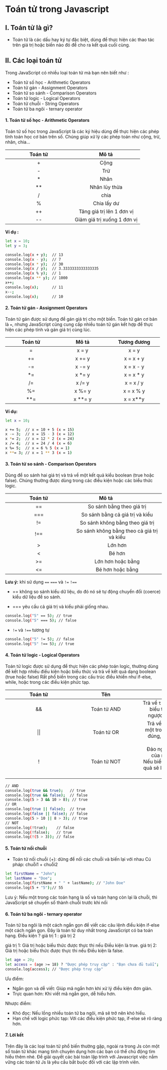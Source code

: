 # Toán tử trong Javascript

## I. Toán tử là gì?

- Toán tử là các dấu hay ký tự đặc biệt, dùng để thực hiện các thao tác trên giá trị hoặc biến nào đó để cho ra kết quả cuối cùng.

## II. Các loại toán tử

Trong JavaScript có nhiều loại toán tử mà bạn nên biết như :

- Toán tử số học - Arithmetic Operators
- Toán tử gán - Assignment Operators
- Toán tử so sánh - Comparison Operators
- Toán tử logic - Logical Operators
- Toán tử chuỗi - String Operators
- Toán tử ba ngôi - ternary operator

#### 1. Toán tử số học - Arithmetic Operators

Toán tử số học trong JavaScript là các ký hiệu dùng để thực hiện các phép tính toán học cơ bản trên số. Chúng giúp xử lý các phép toán như cộng, trừ, nhân, chia...

| <div style="width: 200px;text-align: center;">Toán tử</div> | <div style="width: 200px;text-align: center;"> Mô tả</div> |
| :---------------------------------------------------------: | :--------------------------------------------------------: |
|                              +                              |                            Cộng                            |
|                              -                              |                            Trừ                             |
|                             \*                              |                            Nhân                            |
|                            \*\*                             |                       Nhân lũy thừa                        |
|                              /                              |                            chia                            |
|                              %                              |                        Chia lấy dư                         |
|                             ++                              |                 Tăng giá trị lên 1 đơn vị                  |
|                             --                              |                Giảm giá trị xuống 1 đơn vị                 |

**Ví dụ :**

```bash
let x = 10;
let y = 3;

console.log(x + y);  // 13
console.log(x - y);  // 7
console.log(x * y);  // 30
console.log(x / y);  // 3.3333333333333335
console.log(x % y);  // 1
console.log(x ** y); // 1000
x++;
console.log(x);      // 11
x--;
console.log(x);      // 10
```

#### 2. Toán tử gán - Assignment Operators

Toán tử gán được sử dụng để gán giá trị cho một biến. Toán tử gán cơ bản là `=`, nhưng JavaScript cũng cung cấp nhiều toán tử gán kết hợp để thực hiện các phép tính và gán giá trị cùng lúc.

| <div style="width: 150px;text-align: center;">Toán tử</div> | <div style="width: 150px;text-align: center;"> Mô tả</div> | <div style="width: 150px;text-align: center;"> Tương đương</div> |
| :---------------------------------------------------------: | :--------------------------------------------------------: | :--------------------------------------------------------------: |
|                              =                              |                           x = y                            |                              x = y                               |
|                             +=                              |                           x += y                           |                            x = x + y                             |
|                             -=                              |                           x -= y                           |                            x = x - y                             |
|                             \*=                             |                          x \*= y                           |                            x = x \* y                            |
|                             /=                              |                           x /= y                           |                            x = x / y                             |
|                             %=                              |                           x %= y                           |                            x = x % y                             |
|                            \*\*=                            |                         x \*\*= y                          |                            x = x\*\*y                            |

**Ví dụ:**

```bash
let x = 10;

x += 5;  // x = 10 + 5 (x = 15)
x -= 3;  // x = 15 - 3 (x = 12)
x *= 2;  // x = 12 * 2 (x = 24)
x /= 4;  // x = 24 / 4 (x = 6)
x %= 5;  // x = 6 % 5 (x = 1)
x **= 3; // x = 1 ** 3 (x = 1)
```

#### 3. Toán tử so sánh - Comparison Operators

Dùng để so sánh hai giá trị và trả về một kết quả kiểu boolean (true hoặc false). Chúng thường được dùng trong các điều kiện hoặc các biểu thức logic.

| <div style="width: 200px;text-align: center;">Toán tử</div> | <div style="width: 200px;text-align: center;"> Mô tả</div> |
| :---------------------------------------------------------: | :--------------------------------------------------------: |
|                             ==                              |                 So sánh bằng theo giá trị                  |
|                             ===                             |              So sánh bằng cả giá trị và kiểu               |
|                             !=                              |              So sánh không bằng theo giá trị               |
|                             !==                             |         So sánh không bằng theo cả giá trị và kiểu         |
|                              >                              |                          Lớn hơn                           |
|                              <                              |                           Bé hơn                           |
|                             >=                              |                     Lớn hơn hoặc bằng                      |
|                             <=                              |                      Bé hơn hoặc bằng                      |

**Lưu ý:** khi sử dụng `==` `===` và `!=` `!==`

- == không so sánh kiểu dữ liệu, do đó nó sẽ tự động chuyển đổi (coerce) kiểu dữ liệu để so sánh.

- === yêu cầu cả giá trị và kiểu phải giống nhau.

```bash
console.log("5" == 5); // true
console.log("5" === 5); // false
```

- `!=` và `!==` tương tự

```bash
console.log("5" != 5); // false
console.log("5" !== 5); // true
```

#### 4. Toán tử logic - Logical Operators

Toán tử logic được sử dụng để thực hiện các phép toán logic, thường dùng để kết hợp nhiều điều kiện hoặc biểu thức và trả về kết quả dạng boolean (true hoặc false) Rất phổ biến trong các cấu trúc điều khiển như if-else, while, hoặc trong các điều kiện phức tạp.

| <div style="width: 200px;text-align: center;">Toán tử</div> | <div style="width: 200px;text-align: center;"> Tên </div> |                          <div style="width: 200px;text-align: center;"> Mô tả</div>                           |
| :---------------------------------------------------------: | :-------------------------------------------------------: | :-----------------------------------------------------------------------------------------------------------: |
|                             &&                              |                        Toán tử AND                        |                   Trả về `true` nếu tất cả các biểu thức đều đúng, ngược lại trả về `false`                   |
|                            \|\|                             |                        Toán tử OR                         |               Trả về `true` nếu ít nhất một trong các biểu thức đúng, ngược lại trả về `false`                |
|                              !                              |                        Toán tử NOT                        | Đảo ngược giá trị logic của một biểu thức. <br> Nếu biểu thức là `true`, kết quả sẽ là `false`, và ngược lại. |

```bash
// AND
console.log(true && true);   // true
console.log(true && false);  // false
console.log(5 > 3 && 10 > 8); // true
// OR
console.log(true || false);  // true
console.log(false || false); // false
console.log(5 > 10 || 8 > 3); // true
// NOT
console.log(!true);    // false
console.log(!false);   // true
console.log(!(5 > 3)); // false
```

#### 5. Toán tử nối chuỗi

- Toán tử nối chuỗi (+): dừng để nối các chuỗi và biến lại với nhau
  Cú pháp: chuỗi1 + chuỗi2

```bash
let firstName = "John";
let lastName = "Doe";
console.log(firstName + " " + lastName); // "John Doe"
console.log(5 + "5");// 55
```

Lưu ý: Nếu một trong các toán hạng là số và toán hạng còn lại là chuỗi, thì JavaScript sẽ chuyển số thành chuỗi trước khi nối

#### 6. Toán tử ba ngôi - ternary operator

Toán tử ba ngôi là một cách ngắn gọn để viết các câu lệnh điều kiện if-else một cách ngắn gọn. Đây là toán tử duy nhất trong JavaScript có ba toán hạng.
Điều kiện ? giá trị 1 : giá trị 2

giá trị 1: Giá trị hoặc biểu thức được thực thi nếu Điều kiện là true.
giá trị 2: Giá trị hoặc biểu thức được thực thi nếu Điều kiện là false.

```bash
let age = 20;
let access = (age >= 18) ? "Được phép truy cập" : "Bạn chưa đủ tuổi";
console.log(access); // "Được phép truy cập"
```

Ưu điểm:

- Ngắn gọn và dễ viết: Giúp mã ngắn hơn khi xử lý điều kiện đơn giản.
- Trực quan hơn: Khi viết mã ngắn gọn, dễ hiểu hơn.

Nhược điểm:

- Khó đọc: Nếu lồng nhiều toán tử ba ngôi, mã sẽ trở nên khó hiểu.
- Hạn chế với logic phức tạp: Với các điều kiện phức tạp, if-else sẽ rõ ràng hơn.

#### 7. Lời kết

Trên đây là các loại toán tử phổ biến thường gặp, ngoài ra trong Js còn một số toán tử khác mang tính chuyên dụng hơn các bạn có thể chủ động tìm hiểu thêm nhé. Để giải quyết các bài toán lập trình với Javascript việc nắm vững các toán tử Js là yêu cầu bắt buộc đối với các lập trình viên.
